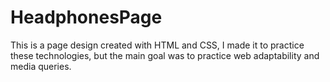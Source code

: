 # HeadphonesPage
This is a page design created with HTML and CSS, I made it to practice these technologies, but the main goal was to practice web adaptability and media queries.
